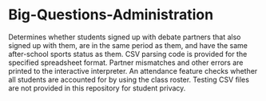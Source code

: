 # Big-Questions-Administration
 Determines whether students signed up with debate partners that also signed up with them, 
 are in the same period as them, and have the same after-school sports status as them.
 CSV parsing code is provided for the specified spreadsheet format.
 Partner mismatches and other errors are printed to the interactive interpreter.
 An attendance feature checks whether all students are accounted for by using the class roster.
 Testing CSV files are not provided in this repository for student privacy.
